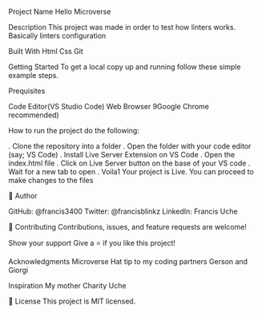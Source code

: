 Project Name
Hello Microverse

Description
This project was made in order to test how linters works. Basically linters configuration

Built With
Html
Css
Git

Getting Started
To get a local copy up and running follow these simple example steps.

Prequisites

Code Editor(VS Studio Code) Web Browser 9Google Chrome recommended)

How to run the project do the following:

. Clone the repository into a folder
. Open the folder with your code editor (say; VS Code)
. Install Live Server Extension on VS Code
. Open the index.html file
. Click on Live Server button on the base of your VS code
. Wait for a new tab to open
. Voila1 Your project is Live. You can proceed to make changes to the files

👤 Author

GitHub: @francis3400
Twitter: @francisblinkz
LinkedIn: Francis Uche

🤝 Contributing
Contributions, issues, and feature requests are welcome!

Show your support
Give a ⭐ if you like this project!

Acknowledgments
Microverse
Hat tip to my coding partners Gerson and Giorgi

Inspiration
My mother Charity Uche

📝 License
This project is MIT licensed.
